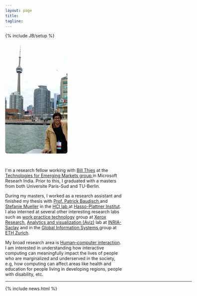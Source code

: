 ```yaml
---
layout: page
title: 
tagline: 
---
```

{% include JB/setup %}
<div>
<div style="float: left; width: 200px; margin-right: 20px; margin-top: 8px;"><img style="border-radius: 7px;" src="assets/images/Sai_Toronto.jpg" /></div>
<div style="float: left; width: 375px;  margin-top: 28px;">
   <p>I'm a research fellow working with <a href="http://research.microsoft.com/en-us/um/people/thies/">Bill Thies</a> at the <a href="http://research.microsoft.com/en-us/groups/tem/">Technologies for Emerging Markets group </a> in Microsoft Researh India. 
   Prior to this, I graduated with a masters from both Universite Paris-Sud and TU-Berlin. <p> During my masters, I worked as a research assistant and finished my thesis with <a href="http://www.patrickbaudisch.com/"> Prof. Patrick Baudisch </a> and <a href="http://stefaniemueller.org/">Stefanie Mueller</a> in the <a href="http://hpi.de/baudisch/home.html"> HCI lab </a> at <a href="http://hpi.de"> Hasso-Plattner Institut</a>. 
   I also interned at several other interesting research labs such as <a href="http://www.xrce.xerox.com/Research-Development/Services-Innovation-Laboratory/Work-Practice-Technology/Approach">work practice technology</a> group at <a href="http://www.xrce.xerox.com">Xerox Research</a>, <a href="http://www.aviz.fr">Analytics and visualization (Aviz)</a> lab at <a href="http://www.inria.fr/centre/saclay">INRIA-Saclay</a> and in the <a href="http://www.globis.ethz..ch/research/index">Global Information Systems </a> group at <a href="https://www.ethz.ch/en.html">ETH Zurich</a>.

   <p> My broad research area is <a href="http://en.wikipedia.org/wiki/Human%E2%80%93computer_interaction">Human–computer interaction</a>. I am interested in understanding how interactive computing can meaningfully impact the lives of people who are marginalized and underserved in the society, e.g, how computing can affect areas like health and education for people living in developing regions, people with disability, etc.</p>
</div>
              
</div>
<hr style="width: 600px"/>
{% include news.html %}
	